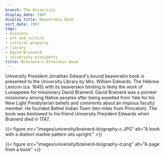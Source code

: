 ```yaml
---
branch: The University
display_date: 1907
display_title: Beaverskin Book
sort_date: 1907
tags:
- missions
- art and culture
- cultural property
- library
- David Brainerd
- university presidents 
title: Brainerd's Otterskin Book
---
```


University President Jonathan Edward's bound beaverskin book is presented to the University Library by Mrs. William Edwards. The Hebrew Lexicon (ca. 1645) with its beaverskin binding is likely the work of Lunaapeew for missionary David Brainerd. David Brainerd was a pioneer missionary among Native peoples after being expelled from Yale for his New Light Presbyterian beliefs and comments about an impious faculty member. He founded Bethel Indian Town (ten miles from Princeton). The book was bestowed to his friend University President Edwards when Brainerd died in 1747. 


{{< figure src="images/university/brainerd-biography-c.JPG" alt="A book with a distinct marble pattern sits upright." >}}

{{< figure src="images/university/brainerd-biography-d.png" alt="A page from a book" >}}
